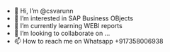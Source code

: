 - 👋 Hi, I’m @csvarunn
- 👀 I’m interested in SAP Business OBjects
- 🌱 I’m currently learning WEBI reports
- 💞️ I’m looking to collaborate on ...
- 📫 How to reach me on Whatsapp +917358006938

<!---
csvarunn/csvarunn is a ✨ special ✨ repository because its `README.md` (this file) appears on your GitHub profile.
You can click the Preview link to take a look at your changes.
--->

